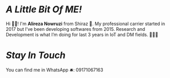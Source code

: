 # *A Little Bit Of ME!*

Hi ✋🏻! I'm **Alireza Nowruzi** from Shiraz 📍. My professional carrier started in 2017 but I’ve been developing softwares from 2015. Research and Development is what I’m doing for last 3 years in IoT and DM fields. 👨🏻‍💻


# *Stay In Touch*

You can find me in WhatsApp 🛎: 09171067163
